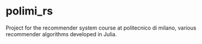 # polimi_rs
Project for the recommender system course at politecnico di milano, various recommender algorithms developed in Julia.
